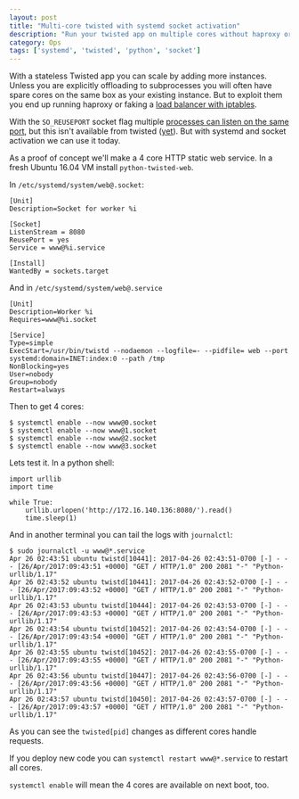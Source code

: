 ```yaml
---
layout: post
title: "Multi-core twisted with systemd socket activation"
description: "Run your twisted app on multiple cores without haproxy or iptables magic"
category: Ops
tags: ['systemd', 'twisted', 'python', 'socket']
---
```


With a stateless Twisted app you can scale by adding more instances. Unless you are explicitly offloading to subprocesses you will often have spare cores on the same box as your existing instance. But to exploit them you end up running haproxy or faking a [load balancer with iptables](https://www.webair.com/community/simple-stateful-load-balancer-with-iptables-and-nat/).

With the `SO_REUSEPORT` socket flag multiple [processes can listen on the same port](https://lwn.net/Articles/542629/), but this isn't available from twisted ([yet](https://github.com/twisted/twisted/pull/759)). But with systemd and socket activation we can use it today.

As a proof of concept we'll make a 4 core HTTP static web service. In a fresh Ubuntu 16.04 VM install `python-twisted-web`.

In `/etc/systemd/system/web@.socket`:

```
[Unit]
Description=Socket for worker %i

[Socket]
ListenStream = 8080
ReusePort = yes
Service = www@%i.service

[Install]
WantedBy = sockets.target
```

And in `/etc/systemd/system/web@.service`

```
[Unit]
Description=Worker %i
Requires=www@%i.socket

[Service]
Type=simple
ExecStart=/usr/bin/twistd --nodaemon --logfile=- --pidfile= web --port systemd:domain=INET:index:0 --path /tmp
NonBlocking=yes
User=nobody
Group=nobody
Restart=always
```

Then to get 4 cores:

```
$ systemctl enable --now www@0.socket
$ systemctl enable --now www@1.socket
$ systemctl enable --now www@2.socket
$ systemctl enable --now www@3.socket
```

Lets test it. In a python shell:

```
import urllib
import time

while True:
    urllib.urlopen('http://172.16.140.136:8080/').read()
    time.sleep(1)
```

And in another terminal you can tail the logs with `journalctl`:

```
$ sudo journalctl -u www@*.service
Apr 26 02:43:51 ubuntu twistd[10441]: 2017-04-26 02:43:51-0700 [-] - - - [26/Apr/2017:09:43:51 +0000] "GET / HTTP/1.0" 200 2081 "-" "Python-urllib/1.17"
Apr 26 02:43:52 ubuntu twistd[10441]: 2017-04-26 02:43:52-0700 [-] - - - [26/Apr/2017:09:43:52 +0000] "GET / HTTP/1.0" 200 2081 "-" "Python-urllib/1.17"
Apr 26 02:43:53 ubuntu twistd[10444]: 2017-04-26 02:43:53-0700 [-] - - - [26/Apr/2017:09:43:53 +0000] "GET / HTTP/1.0" 200 2081 "-" "Python-urllib/1.17"
Apr 26 02:43:54 ubuntu twistd[10452]: 2017-04-26 02:43:54-0700 [-] - - - [26/Apr/2017:09:43:54 +0000] "GET / HTTP/1.0" 200 2081 "-" "Python-urllib/1.17"
Apr 26 02:43:55 ubuntu twistd[10452]: 2017-04-26 02:43:55-0700 [-] - - - [26/Apr/2017:09:43:55 +0000] "GET / HTTP/1.0" 200 2081 "-" "Python-urllib/1.17"
Apr 26 02:43:56 ubuntu twistd[10447]: 2017-04-26 02:43:56-0700 [-] - - - [26/Apr/2017:09:43:56 +0000] "GET / HTTP/1.0" 200 2081 "-" "Python-urllib/1.17"
Apr 26 02:43:57 ubuntu twistd[10450]: 2017-04-26 02:43:57-0700 [-] - - - [26/Apr/2017:09:43:57 +0000] "GET / HTTP/1.0" 200 2081 "-" "Python-urllib/1.17"
```

As you can see the `twisted[pid]` changes as different cores handle requests.

If you deploy new code you can `systemctl restart www@*.service` to restart all cores.

`systemctl enable` will mean the 4 cores are available on next boot, too.
